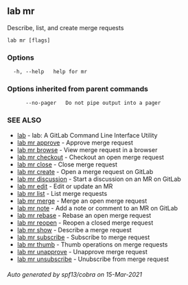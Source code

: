 ## lab mr

Describe, list, and create merge requests

```
lab mr [flags]
```

### Options

```
  -h, --help   help for mr
```

### Options inherited from parent commands

```
      --no-pager   Do not pipe output into a pager
```

### SEE ALSO

* [lab](index.md)	 - lab: A GitLab Command Line Interface Utility
* [lab mr approve](lab_mr_approve.md)	 - Approve merge request
* [lab mr browse](lab_mr_browse.md)	 - View merge request in a browser
* [lab mr checkout](lab_mr_checkout.md)	 - Checkout an open merge request
* [lab mr close](lab_mr_close.md)	 - Close merge request
* [lab mr create](lab_mr_create.md)	 - Open a merge request on GitLab
* [lab mr discussion](lab_mr_discussion.md)	 - Start a discussion on an MR on GitLab
* [lab mr edit](lab_mr_edit.md)	 - Edit or update an MR
* [lab mr list](lab_mr_list.md)	 - List merge requests
* [lab mr merge](lab_mr_merge.md)	 - Merge an open merge request
* [lab mr note](lab_mr_note.md)	 - Add a note or comment to an MR on GitLab
* [lab mr rebase](lab_mr_rebase.md)	 - Rebase an open merge request
* [lab mr reopen](lab_mr_reopen.md)	 - Reopen a closed merge request
* [lab mr show](lab_mr_show.md)	 - Describe a merge request
* [lab mr subscribe](lab_mr_subscribe.md)	 - Subscribe to merge request
* [lab mr thumb](lab_mr_thumb.md)	 - Thumb operations on merge requests
* [lab mr unapprove](lab_mr_unapprove.md)	 - Unapprove merge request
* [lab mr unsubscribe](lab_mr_unsubscribe.md)	 - Unubscribe from merge request

###### Auto generated by spf13/cobra on 15-Mar-2021
